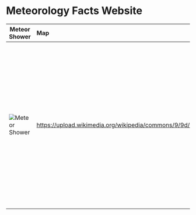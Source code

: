 

<h1>Meteorology Facts Website</h1> 



| Meteor Shower |Map | Location  
|------|:-----|:-------  
|![Meteor Shower](https://upload.wikimedia.org/wikipedia/commons/thumb/8/84/Starry_night_in_Langtang_National_Park.jpg/800px-Starry_night_in_Langtang_National_Park.jpg)  |https://upload.wikimedia.org/wikipedia/commons/9/9d/MODIS_Map.jpg | <iframe src="https://www.google.com/maps/embed?pb=!1m14!1m8!1m3!1d31871380.597654324!2d80.0085787!3d27.0666669!3m2!1i1024!2i768!4f13.1!3m3!1m2!1s0x3e5e465920ee05e3%3A0x69cacc49a2bb0648!2sNational+Center+of+Meteorology+%26+Seismology+-+NCMS!5e1!3m2!1sen!2sus!4v1456270314190" width="600" height="450" frameborder="0" style="border:0" allowfullscreen></iframe>

